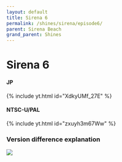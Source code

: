 ```yaml
---
layout: default 
title: Sirena 6
permalink: /shines/sirena/episode6/
parent: Sirena Beach
grand_parent: Shines
---
```

# **Sirena 6**
#### JP  
{% include yt.html id="XdkyUMf_27E" %}  
#### NTSC-U/PAL  
{% include yt.html id="zxuyh3m67Ww" %}  

### Version difference explanation
<img src="https://i.imgur.com/hfTbIT4.png">
